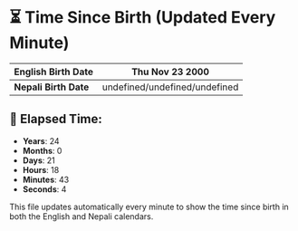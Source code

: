# ⏳ Time Since Birth (Updated Every Minute)

| **English Birth Date** | Thu Nov 23 2000 |
|------------------------|-------------------------------------|
| **Nepali Birth Date**  | undefined/undefined/undefined                  |

## 📅 Elapsed Time:

- **Years**: 24
- **Months**: 0
- **Days**: 21
- **Hours**: 18
- **Minutes**: 43
- **Seconds**: 4

This file updates automatically every minute to show the time since birth in both the English and Nepali calendars.